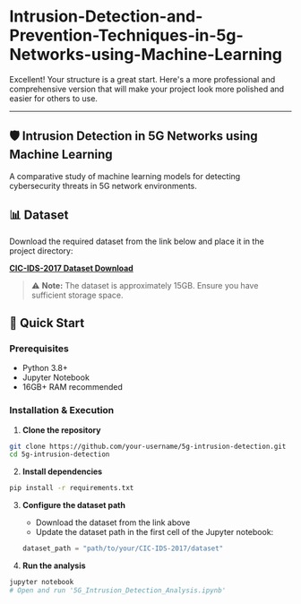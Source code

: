 # Intrusion-Detection-and-Prevention-Techniques-in-5g-Networks-using-Machine-Learning
Excellent! Your structure is a great start. Here's a more professional and comprehensive version that will make your project look more polished and easier for others to use.

---

## 🛡️ Intrusion Detection in 5G Networks using Machine Learning

A comparative study of machine learning models for detecting cybersecurity threats in 5G network environments.

## 📊 Dataset

Download the required dataset from the link below and place it in the project directory:

**[CIC-IDS-2017 Dataset Download](https://drive.google.com/drive/folders/1uaZQIUMAzSWPNuAQg_4Ajif6hKImM-G_?usp=sharing)**

> ⚠️ **Note:** The dataset is approximately 15GB. Ensure you have sufficient storage space.

## 🚀 Quick Start

### Prerequisites
- Python 3.8+
- Jupyter Notebook
- 16GB+ RAM recommended

### Installation & Execution

1. **Clone the repository**
```bash
git clone https://github.com/your-username/5g-intrusion-detection.git
cd 5g-intrusion-detection
```

2. **Install dependencies**
```bash
pip install -r requirements.txt
```

3. **Configure the dataset path**
   - Download the dataset from the link above
   - Update the dataset path in the first cell of the Jupyter notebook:
   ```python
   dataset_path = "path/to/your/CIC-IDS-2017/dataset"
   ```

4. **Run the analysis**
```bash
jupyter notebook
# Open and run '5G_Intrusion_Detection_Analysis.ipynb'
```


